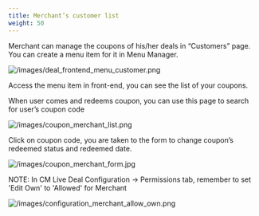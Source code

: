 ```yaml
---
title: Merchant’s customer list
weight: 50
---
```

Merchant can manage the coupons of his/her deals in “Customers” page. You can create a menu item for it in Menu Manager.

![/images/deal_frontend_menu_customer.png](/images/deal_frontend_menu_customer.png)

Access the menu item in front-end, you can see the list of your coupons.

When user comes and redeems coupon, you can use this page to search for user’s coupon code

![/images/coupon_merchant_list.png](/images/coupon_merchant_list.png)

Click on coupon code, you are taken to the form to change coupon’s redeemed status and redeemed date.

![/images/coupon_merchant_form.jpg](/images/coupon_merchant_form.jpg)

NOTE: In CM Live Deal Configuration -> Permissions tab, remember to set 'Edit Own' to 'Allowed' for Merchant

![/images/configuration_merchant_allow_own.png](/images/configuration_merchant_allow_own.png)
